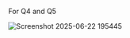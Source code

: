 For Q4 and Q5

![Screenshot 2025-06-22 195445](https://github.com/user-attachments/assets/704770e0-9f2e-4288-82a7-4d2f989ad7fb)
